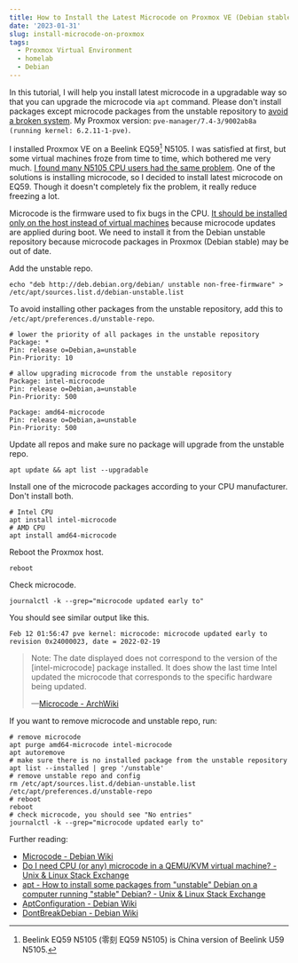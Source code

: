 ```yaml
---
title: How to Install the Latest Microcode on Proxmox VE (Debian stable)
date: '2023-01-31'
slug: install-microcode-on-proxmox
tags:
  - Proxmox Virtual Environment
  - homelab
  - Debian
---
```


In this tutorial, I will help you install latest microcode in a upgradable way so that you can upgrade the microcode via `apt` command. Please don't install packages except microcode packages from the unstable repository to [avoid a broken system](https://wiki.debian.org/DontBreakDebian#Don.27t_make_a_FrankenDebian). My Proxmox version: `pve-manager/7.4-3/9002ab8a (running kernel: 6.2.11-1-pve)`.

I installed Proxmox VE on a Beelink EQ59[^eq59] N5105. I was satisfied at first, but some virtual machines froze from time to time, which bothered me very much. [I found many N5105 CPU users had the same problem](https://forum.proxmox.com/threads/vm-freezes-irregularly.111494/). One of the solutions is installing microcode, so I decided to install latest microcode on EQ59. Though it doesn't completely fix the problem, it really reduce freezing a lot.

[^eq59]: Beelink EQ59 N5105 (零刻 EQ59 N5105) is China version of Beelink U59 N5105.

Microcode is the firmware used to fix bugs in the CPU. [It should be installed only on the host instead of virtual machines](https://unix.stackexchange.com/q/572754/447708) because microcode updates are applied during boot. We need to install it from the Debian unstable repository because microcode packages in Proxmox (Debian stable) may be out of date.

Add the unstable repo.

```
echo "deb http://deb.debian.org/debian/ unstable non-free-firmware" > /etc/apt/sources.list.d/debian-unstable.list
```

To avoid installing other packages from the unstable repository, add this to `/etc/apt/preferences.d/unstable-repo`.

```
# lower the priority of all packages in the unstable repository
Package: *
Pin: release o=Debian,a=unstable
Pin-Priority: 10

# allow upgrading microcode from the unstable repository
Package: intel-microcode
Pin: release o=Debian,a=unstable
Pin-Priority: 500

Package: amd64-microcode
Pin: release o=Debian,a=unstable
Pin-Priority: 500
```

Update all repos and make sure no package will upgrade from the unstable repo.

```
apt update && apt list --upgradable
```

Install one of the microcode packages according to your CPU manufacturer. Don't install both.

```
# Intel CPU
apt install intel-microcode
# AMD CPU
apt install amd64-microcode
```

Reboot the Proxmox host.

```
reboot
```

Check microcode.

```
journalctl -k --grep="microcode updated early to"
```

You should see similar output like this.

```
Feb 12 01:56:47 pve kernel: microcode: microcode updated early to revision 0x24000023, date = 2022-02-19
```

> Note: The date displayed does not correspond to the version of the [intel-microcode] package installed. It does show the last time Intel updated the microcode that corresponds to the specific hardware being updated.
>
> —[Microcode - ArchWiki](https://wiki.archlinux.org/title/Microcode#Verifying_that_microcode_got_updated_on_boot)

If you want to remove microcode and unstable repo, run:

```
# remove microcode
apt purge amd64-microcode intel-microcode
apt autoremove
# make sure there is no installed package from the unstable repository
apt list --installed | grep '/unstable'
# remove unstable repo and config
rm /etc/apt/sources.list.d/debian-unstable.list /etc/apt/preferences.d/unstable-repo
# reboot
reboot
# check microcode, you should see "No entries"
journalctl -k --grep="microcode updated early to"
```

Further reading:

- [Microcode - Debian Wiki](https://wiki.debian.org/Microcode)
- [Do I need CPU (or any) microcode in a QEMU/KVM virtual machine? - Unix & Linux Stack Exchange](https://unix.stackexchange.com/a/572757/447708)
- [apt - How to install some packages from "unstable" Debian on a computer running "stable" Debian? - Unix & Linux Stack Exchange](https://unix.stackexchange.com/a/8051/447708)
- [AptConfiguration - Debian Wiki](https://wiki.debian.org/AptConfiguration)
- [DontBreakDebian - Debian Wiki](https://wiki.debian.org/DontBreakDebian)
